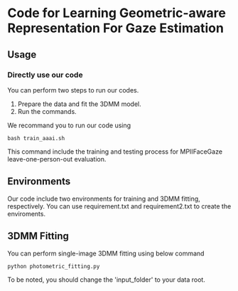 # Code for **Learning Geometric-aware Representation For Gaze Estimation**

## Usage
### Directly use our code

You can perform two steps to run our codes.
1. Prepare the data and fit the 3DMM model.
2. Run the commands.

We recommand you to run our code using

```
bash train_aaai.sh
```
This command include the training and testing process for MPIIFaceGaze leave-one-person-out evaluation.

## Environments
Our code include two environments for training and 3DMM fitting, respectively. You can use requirement.txt and requirement2.txt to create the enviroments.

## 3DMM Fitting
You can perform single-image 3DMM fitting using below command

```
python photometric_fitting.py
```
To be noted, you should change the 'input_folder' to your data root.
